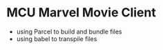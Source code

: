 # MCU Marvel Movie Client

- using Parcel to build and bundle files
- using babel to transpile files
